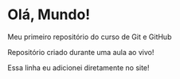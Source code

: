 # Olá, Mundo!
 Meu primeiro repositório do curso de Git e GitHub

 Repositório criado durante uma aula ao vivo! 
 
 Essa linha eu adicionei diretamente no site!
